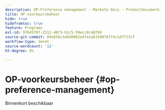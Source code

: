 ```yaml
---
description: OP-Preference management - Marketo Docs - Productdocumentatie
title: OP-voorkeursbeheer
hide: true
hidefromtoc: true
feature: Programs
exl-id: 97b45f07-2512-46f3-b1c5-59ecc8ca8f04
source-git-commit: 09a656c3a0d0002edfa1a61b987bff4c1dff33cf
workflow-type: tm+mt
source-wordcount: '12'
ht-degree: 0%

---
```


# OP-voorkeursbeheer {#op-preference-management}

Binnenkort beschikbaar
